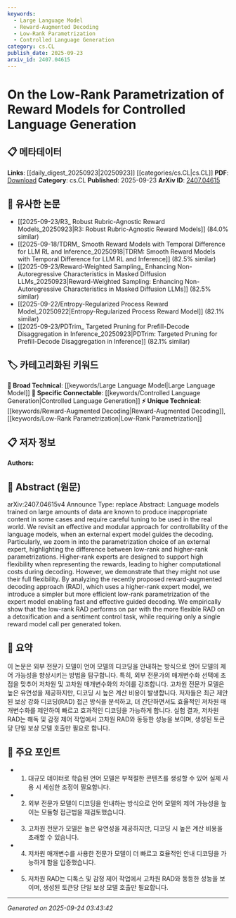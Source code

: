 ```yaml
---
keywords:
  - Large Language Model
  - Reward-Augmented Decoding
  - Low-Rank Parametrization
  - Controlled Language Generation
category: cs.CL
publish_date: 2025-09-23
arxiv_id: 2407.04615
---
```


<!-- KEYWORD_LINKING_METADATA:
{
  "processed_timestamp": "2025-09-24T03:43:42.984441",
  "vocabulary_version": "1.0",
  "selected_keywords": [
    "Large Language Model",
    "Reward-Augmented Decoding",
    "Low-Rank Parametrization",
    "Controlled Language Generation"
  ],
  "rejected_keywords": [],
  "similarity_scores": {
    "Large Language Model": 0.85,
    "Reward-Augmented Decoding": 0.78,
    "Low-Rank Parametrization": 0.77,
    "Controlled Language Generation": 0.8
  },
  "extraction_method": "AI_prompt_based",
  "budget_applied": true,
  "candidates_json": {
    "candidates": [
      {
        "surface": "language models",
        "canonical": "Large Language Model",
        "aliases": [
          "LLM",
          "language model"
        ],
        "category": "broad_technical",
        "rationale": "Connects to a broad range of discussions on language model applications and improvements.",
        "novelty_score": 0.3,
        "connectivity_score": 0.9,
        "specificity_score": 0.6,
        "link_intent_score": 0.85
      },
      {
        "surface": "reward-augmented decoding",
        "canonical": "Reward-Augmented Decoding",
        "aliases": [
          "RAD"
        ],
        "category": "unique_technical",
        "rationale": "Introduces a novel approach to decoding that could be pivotal in controlled language generation.",
        "novelty_score": 0.75,
        "connectivity_score": 0.65,
        "specificity_score": 0.8,
        "link_intent_score": 0.78
      },
      {
        "surface": "low-rank parametrization",
        "canonical": "Low-Rank Parametrization",
        "aliases": [
          "low-rank parameterization"
        ],
        "category": "unique_technical",
        "rationale": "Represents a specific technique that optimizes computational efficiency in model guidance.",
        "novelty_score": 0.7,
        "connectivity_score": 0.6,
        "specificity_score": 0.85,
        "link_intent_score": 0.77
      },
      {
        "surface": "controlled language generation",
        "canonical": "Controlled Language Generation",
        "aliases": [
          "language control"
        ],
        "category": "specific_connectable",
        "rationale": "Central theme of the paper, linking to broader discussions on language model control.",
        "novelty_score": 0.55,
        "connectivity_score": 0.75,
        "specificity_score": 0.7,
        "link_intent_score": 0.8
      }
    ],
    "ban_list_suggestions": [
      "parametrization choice",
      "external expert",
      "higher-rank experts"
    ]
  },
  "decisions": [
    {
      "candidate_surface": "language models",
      "resolved_canonical": "Large Language Model",
      "decision": "linked",
      "scores": {
        "novelty": 0.3,
        "connectivity": 0.9,
        "specificity": 0.6,
        "link_intent": 0.85
      }
    },
    {
      "candidate_surface": "reward-augmented decoding",
      "resolved_canonical": "Reward-Augmented Decoding",
      "decision": "linked",
      "scores": {
        "novelty": 0.75,
        "connectivity": 0.65,
        "specificity": 0.8,
        "link_intent": 0.78
      }
    },
    {
      "candidate_surface": "low-rank parametrization",
      "resolved_canonical": "Low-Rank Parametrization",
      "decision": "linked",
      "scores": {
        "novelty": 0.7,
        "connectivity": 0.6,
        "specificity": 0.85,
        "link_intent": 0.77
      }
    },
    {
      "candidate_surface": "controlled language generation",
      "resolved_canonical": "Controlled Language Generation",
      "decision": "linked",
      "scores": {
        "novelty": 0.55,
        "connectivity": 0.75,
        "specificity": 0.7,
        "link_intent": 0.8
      }
    }
  ]
}
-->

# On the Low-Rank Parametrization of Reward Models for Controlled Language Generation

## 📋 메타데이터

**Links**: [[daily_digest_20250923|20250923]] [[categories/cs.CL|cs.CL]]
**PDF**: [Download](https://arxiv.org/pdf/2407.04615.pdf)
**Category**: cs.CL
**Published**: 2025-09-23
**ArXiv ID**: [2407.04615](https://arxiv.org/abs/2407.04615)

## 🔗 유사한 논문
- [[2025-09-23/R3_ Robust Rubric-Agnostic Reward Models_20250923|R3: Robust Rubric-Agnostic Reward Models]] (84.0% similar)
- [[2025-09-18/TDRM_ Smooth Reward Models with Temporal Difference for LLM RL and Inference_20250918|TDRM: Smooth Reward Models with Temporal Difference for LLM RL and Inference]] (82.5% similar)
- [[2025-09-23/Reward-Weighted Sampling_ Enhancing Non-Autoregressive Characteristics in Masked Diffusion LLMs_20250923|Reward-Weighted Sampling: Enhancing Non-Autoregressive Characteristics in Masked Diffusion LLMs]] (82.5% similar)
- [[2025-09-22/Entropy-Regularized Process Reward Model_20250922|Entropy-Regularized Process Reward Model]] (82.1% similar)
- [[2025-09-23/PDTrim_ Targeted Pruning for Prefill-Decode Disaggregation in Inference_20250923|PDTrim: Targeted Pruning for Prefill-Decode Disaggregation in Inference]] (82.1% similar)

## 🏷️ 카테고리화된 키워드
**🧠 Broad Technical**: [[keywords/Large Language Model|Large Language Model]]
**🔗 Specific Connectable**: [[keywords/Controlled Language Generation|Controlled Language Generation]]
**⚡ Unique Technical**: [[keywords/Reward-Augmented Decoding|Reward-Augmented Decoding]], [[keywords/Low-Rank Parametrization|Low-Rank Parametrization]]

## 📋 저자 정보

**Authors:** 

## 📄 Abstract (원문)

arXiv:2407.04615v4 Announce Type: replace 
Abstract: Language models trained on large amounts of data are known to produce inappropriate content in some cases and require careful tuning to be used in the real world. We revisit an effective and modular approach for controllability of the language models, when an external expert model guides the decoding. Particularly, we zoom in into the parametrization choice of an external expert, highlighting the difference between low-rank and higher-rank parametrizations. Higher-rank experts are designed to support high flexibility when representing the rewards, leading to higher computational costs during decoding. However, we demonstrate that they might not use their full flexibility. By analyzing the recently proposed reward-augmented decoding approach (RAD), which uses a higher-rank expert model, we introduce a simpler but more efficient low-rank parametrization of the expert model enabling fast and effective guided decoding. We empirically show that the low-rank RAD performs on par with the more flexible RAD on a detoxification and a sentiment control task, while requiring only a single reward model call per generated token.

## 📝 요약

이 논문은 외부 전문가 모델이 언어 모델의 디코딩을 안내하는 방식으로 언어 모델의 제어 가능성을 향상시키는 방법을 탐구합니다. 특히, 외부 전문가의 매개변수화 선택에 초점을 맞추어 저차원 및 고차원 매개변수화의 차이를 강조합니다. 고차원 전문가 모델은 높은 유연성을 제공하지만, 디코딩 시 높은 계산 비용이 발생합니다. 저자들은 최근 제안된 보상 강화 디코딩(RAD) 접근 방식을 분석하고, 더 간단하면서도 효율적인 저차원 매개변수화를 제안하여 빠르고 효과적인 디코딩을 가능하게 합니다. 실험 결과, 저차원 RAD는 해독 및 감정 제어 작업에서 고차원 RAD와 동등한 성능을 보이며, 생성된 토큰당 단일 보상 모델 호출만 필요로 합니다.

## 🎯 주요 포인트

- 1. 대규모 데이터로 학습된 언어 모델은 부적절한 콘텐츠를 생성할 수 있어 실제 사용 시 세심한 조정이 필요합니다.
- 2. 외부 전문가 모델이 디코딩을 안내하는 방식으로 언어 모델의 제어 가능성을 높이는 모듈형 접근법을 재검토했습니다.
- 3. 고차원 전문가 모델은 높은 유연성을 제공하지만, 디코딩 시 높은 계산 비용을 초래할 수 있습니다.
- 4. 저차원 매개변수를 사용한 전문가 모델이 더 빠르고 효율적인 안내 디코딩을 가능하게 함을 입증했습니다.
- 5. 저차원 RAD는 디톡스 및 감정 제어 작업에서 고차원 RAD와 동등한 성능을 보이며, 생성된 토큰당 단일 보상 모델 호출만 필요합니다.


---

*Generated on 2025-09-24 03:43:42*